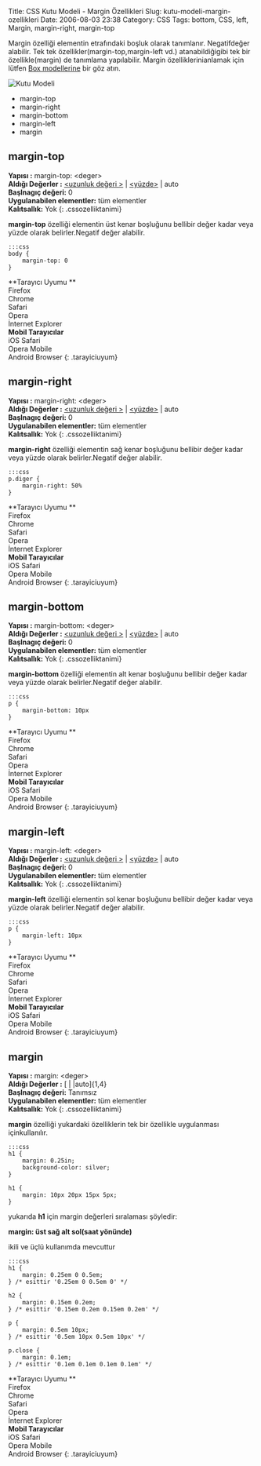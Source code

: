 Title: CSS Kutu Modeli - Margin Özellikleri
Slug: kutu-modeli-margin-ozellikleri
Date: 2006-08-03 23:38
Category: CSS
Tags: bottom, CSS, left, Margin, margin-right, margin-top

Margin özelliği elementin etrafındaki boşluk olarak tanımlanır.
Negatifdeğer alabilir. Tek tek özellikler(margin-top,margin-left vd.)
atanabildiğigibi tek bir özellikle(margin) de tanımlama yapılabilir.
Margin özelliklerinianlamak için lütfen [Box modellerine][] bir göz
atın.

![Kutu Modeli][]

-   margin-top
-   margin-right
-   margin-bottom
-   margin-left
-   margin

## margin-top

**Yapısı :** margin-top: <deger\>   
**Aldığı Değerler :** [<uzunluk değeri >][] | [<yüzde>][<uzunluk değeri >] | auto   
**Başlnagıç değeri:** 0   
**Uygulanabilen elementler:** tüm elementler  
**Kalıtsallık:** Yok
{: .cssozelliktanimi}

**margin-top** özelliği elementin üst kenar boşluğunu bellibir değer
kadar veya yüzde olarak belirler.Negatif değer alabilir.

	:::css
	body { 
		margin-top: 0 
	} 

**Tarayıcı Uyumu **   
Firefox   
Chrome   
Safari  
Opera   
İnternet Explorer   
**Mobil Tarayıcılar**  
iOS Safari  
Opera Mobile   
Android Browser
{: .tarayiciuyum}

## margin-right

**Yapısı :** margin-right: <deger\>   
**Aldığı Değerler :** [<uzunluk değeri >][] | [<yüzde>][<uzunluk değeri >] | auto   
**Başlnagıç değeri:** 0    
**Uygulanabilen elementler:** tüm elementler  
**Kalıtsallık:** Yok
{: .cssozelliktanimi}

**margin-right** özelliği elementin sağ kenar boşluğunu bellibir değer
kadar veya yüzde olarak belirler.Negatif değer alabilir.

	:::css
	p.diger { 
		margin-right: 50% 
	} 

**Tarayıcı Uyumu **   
Firefox   
Chrome   
Safari  
Opera   
İnternet Explorer   
**Mobil Tarayıcılar**  
iOS Safari  
Opera Mobile   
Android Browser
{: .tarayiciuyum}

## margin-bottom

**Yapısı :** margin-bottom: <deger\>   
**Aldığı Değerler :** [<uzunluk değeri >][] | [<yüzde>][<uzunluk değeri >] | auto   
**Başlnagıç değeri:** 0   
**Uygulanabilen elementler:** tüm elementler  
**Kalıtsallık:** Yok
{: .cssozelliktanimi}

**margin-bottom** özelliği elementin alt kenar boşluğunu bellibir değer
kadar veya yüzde olarak belirler.Negatif değer alabilir. 	

	:::css
	p { 
		margin-bottom: 10px 
	} 

**Tarayıcı Uyumu **   
Firefox   
Chrome   
Safari  
Opera   
İnternet Explorer   
**Mobil Tarayıcılar**  
iOS Safari  
Opera Mobile   
Android Browser
{: .tarayiciuyum}

## margin-left

**Yapısı :** margin-left: <deger\>   
**Aldığı Değerler :** [<uzunluk değeri >][] | [<yüzde>][<uzunluk değeri >] | auto   
**Başlnagıç değeri:** 0   
**Uygulanabilen elementler:** tüm elementler  
**Kalıtsallık:** Yok
{: .cssozelliktanimi}

**margin-left** özelliği elementin sol kenar boşluğunu bellibir değer
kadar veya yüzde olarak belirler.Negatif değer alabilir.

	:::css
	p { 
		margin-left: 10px 
	} 


**Tarayıcı Uyumu **   
Firefox   
Chrome   
Safari  
Opera   
İnternet Explorer   
**Mobil Tarayıcılar**  
iOS Safari  
Opera Mobile   
Android Browser
{: .tarayiciuyum}

## margin

**Yapısı :** margin: <deger\>   
**Aldığı Değerler :** [[<percentage>][] | [<length>][<percentage>] |auto]{1,4}   
**Başlnagıç değeri:** Tanımsız   
**Uygulanabilen elementler:** tüm elementler   
**Kalıtsallık:** Yok
{: .cssozelliktanimi}

**margin** özelliği yukardaki özelliklerin tek bir özellikle uygulanması
içinkullanılır.

	:::css
	h1 { 
		margin: 0.25in; 
		background-color: silver; 
	} 
	
	h1 { 
		margin: 10px 20px 15px 5px; 
	} 

yukarıda **h1** için margin değerleri sıralaması şöyledir:

**margin: üst sağ alt sol(saat yönünde)**

ikili ve üçlü kullanımda mevcuttur

	:::css
	h1 {
		margin: 0.25em 0 0.5em;
	} /* esittir '0.25em 0 0.5em 0' */ 
	
	h2 {
		margin: 0.15em 0.2em;
	} /* esittir '0.15em 0.2em 0.15em 0.2em' */ 
	
	p {
		margin: 0.5em 10px;
	} /* esittir '0.5em 10px 0.5em 10px' */ 
	
	p.close {
		margin: 0.1em;
	} /* esittir '0.1em 0.1em 0.1em 0.1em' */ 

**Tarayıcı Uyumu **   
Firefox   
Chrome   
Safari  
Opera   
İnternet Explorer   
**Mobil Tarayıcılar**  
iOS Safari  
Opera Mobile   
Android Browser
{: .tarayiciuyum}

  [Box modellerine]: http://www.fatihhayrioglu.com/?p=13
  [Kutu Modeli]: http://fatihhayrioglu.com/images/basit_boxmodel.gif
  [<uzunluk değeri >]: http://www.fatihhayrioglu.com/?p=95
  [<percentage>]: #
